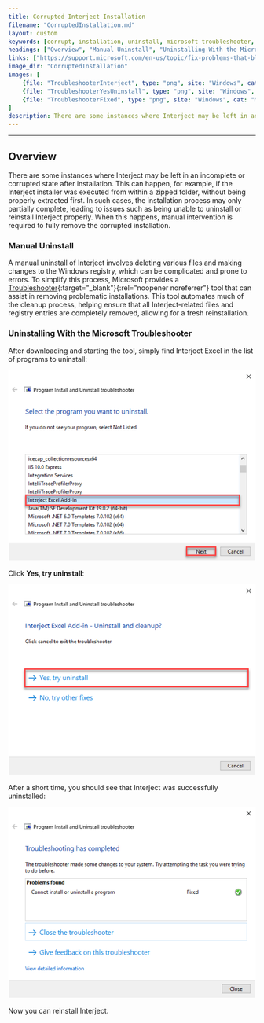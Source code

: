 ```yaml
---
title: Corrupted Interject Installation
filename: "CorruptedInstallation.md"
layout: custom
keywords: [corrupt, installation, uninstall, microsoft troubleshooter, manual, registry]
headings: ["Overview", "Manual Uninstall", "Uninstalling With the Microsoft Troubleshooter"]
links: ["https://support.microsoft.com/en-us/topic/fix-problems-that-block-programs-from-being-installed-or-removed-cca7d1b6-65a9-3d98-426b-e9f927e1eb4d"]
image_dir: "CorruptedInstallation"
images: [
    {file: "TroubleshooterInterject", type: "png", site: "Windows", cat: "Microsoft Troubleshooter", sub: "", report: "", ribbon: "", config: ""},
    {file: "TroubleshooterYesUninstall", type: "png", site: "Windows", cat: "Microsoft Troubleshooter", sub: "", report: "", ribbon: "", config: ""},
    {file: "TroubleshooterFixed", type: "png", site: "Windows", cat: "Microsoft Troubleshooter", sub: "", report: "", ribbon: "", config: ""}
]
description: There are some instances where Interject may be left in an incomplete or corrupted state after installation. This can happen, for example, if the Interject installer was executed from within a zipped folder, without being properly extracted first. In such cases, the installation process may only partially complete, leading to issues such as being unable to uninstall or reinstall Interject properly. When this happens, manual intervention is required to fully remove the corrupted installation.
---
```

* * *

## Overview

There are some instances where Interject may be left in an incomplete or corrupted state after installation. This can happen, for example, if the Interject installer was executed from within a zipped folder, without being properly extracted first. In such cases, the installation process may only partially complete, leading to issues such as being unable to uninstall or reinstall Interject properly. When this happens, manual intervention is required to fully remove the corrupted installation.

### Manual Uninstall

A manual uninstall of Interject involves deleting various files and making changes to the Windows registry, which can be complicated and prone to errors. To simplify this process, Microsoft provides a [Troubleshooter](https://support.microsoft.com/en-us/topic/fix-problems-that-block-programs-from-being-installed-or-removed-cca7d1b6-65a9-3d98-426b-e9f927e1eb4d){:target="_blank"}{:rel="noopener noreferrer"} tool that can assist in removing problematic installations. This tool automates much of the cleanup process, helping ensure that all Interject-related files and registry entries are completely removed, allowing for a fresh reinstallation.

### Uninstalling With the Microsoft Troubleshooter

After downloading and starting the tool, simply find Interject Excel in the list of programs to uninstall:

![](/images/CorruptedInstallation/TroubleshooterInterject.png)
<br>

Click **Yes, try uninstall**:

![](/images/CorruptedInstallation/TroubleshooterYesUninstall.png)
<br>

After a short time, you should see that Interject was successfully uninstalled:

![](/images/CorruptedInstallation/TroubleshooterFixed.png)
<br>

Now you can reinstall Interject.
